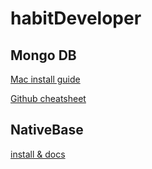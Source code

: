 # habitDeveloper

## Mongo DB

[Mac install guide](https://www.mongodb.com/docs/manual/tutorial/install-mongodb-on-os-x/)

[Github cheatsheet](https://gist.github.com/bradtraversy/f407d642bdc3b31681bc7e56d95485b6)

## NativeBase

[install & docs](https://docs.nativebase.io/getting-started)
